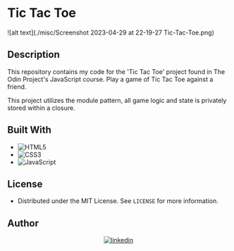 # Tic Tac Toe

![alt text](./misc/Screenshot 2023-04-29 at 22-19-27 Tic-Tac-Toe.png)

## Description

This repository contains my code for the 'Tic Tac Toe' project found in The Odin Project's JavaScript course.
Play a game of Tic Tac Toe against a friend.

This project utilizes the module pattern, all game logic and state is privately stored within a closure.

## Built With

- ![HTML5](https://img.shields.io/badge/html5-%23E34F26.svg?style=for-the-badge&logo=html5&logoColor=white)   
- ![CSS3](https://img.shields.io/badge/css3-%231572B6.svg?style=for-the-badge&logo=css3&logoColor=white)   
- ![JavaScript](https://img.shields.io/badge/javascript-%23323330.svg?style=for-the-badge&logo=javascript&logoColor=%23F7DF1E)


## License

- Distributed under the MIT License. See `LICENSE` for more information.


## Author

<div align="center">

<a href="https://linkedin.com/in/trentbenson08" target="_blank">
<img src=https://img.shields.io/badge/linkedin:%20%20trentbenson08-%2300acee.svg?color=405DE6&style=for-the-badge&logo=linkedin&logoColor=white alt=linkedin style="margin-bottom: 5px;"/>
</a>

</div>